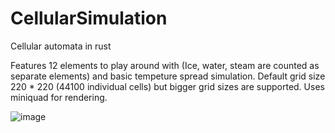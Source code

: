 # CellularSimulation
Cellular automata in rust

Features 12 elements to play around with (Ice, water, steam are counted as separate elements) and basic tempeture spread simulation.
Default grid size 220 * 220 (44100 individual cells) but bigger grid sizes are supported. Uses miniquad for rendering.


![image](https://user-images.githubusercontent.com/34283640/181909762-002c30f9-50d7-4c04-bbee-7221078af211.png)
